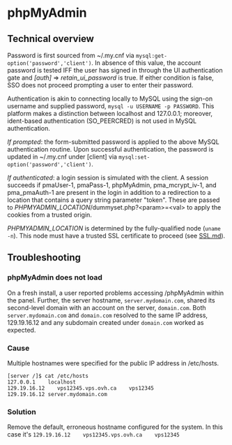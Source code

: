 # phpMyAdmin

## Technical overview

Password is first sourced from ~/.my.cnf via `mysql:get-option('password','client')`. In absence of this value, the account password is tested IFF the user has signed in through the UI authentication gate and *[auth]* => *retain_ui_password* is true. If either condition is false, SSO does not proceed prompting a user to enter their password.

Authentication is akin to connecting locally to MySQL using the sign-on username and supplied password, `mysql -u USERNAME -p PASSWORD`. This platform makes a distinction between localhost and 127.0.0.1; moreover, ident-based authentication (SO_PEERCRED) is not used in MySQL authentication.

*If prompted*: the form-submitted password is applied to the above MySQL authentication routine. Upon successful authentication, the password is updated in ~/.my.cnf under [client] via `mysql:set-option('password','client')`. 

*If authenticated*: a login session is simulated with the client. A session succeeds if pmaUser-1, pmaPass-1, phpMyAdmin, pma_mcrypt_iv-1, and pma_pmaAuth-1 are present in the login in addition to a redirection to a location that contains a query string parameter "token". These are passed to *PHPMYADMIN_LOCATION*/dummyset.php?&lt;param&gt;=&lt;val&gt; to apply the cookies from a trusted origin.

*PHPMYADMIN_LOCATION* is determined by the fully-qualified node (`uname -n`). This node must have a trusted SSL certificate to proceed (see [SSL.md](SSL.md)).

## Troubleshooting

### phpMyAdmin does not load

On a fresh install, a user reported problems accessing /phpMyAdmin within the panel. Further, the server hostname, `server.mydomain.com`, shared its second-level domain with an account on the server, `domain.com`. Both `server.mydomain.com` and `domain.com` resolved to the same IP address, 129.19.16.12 and any subdomain created under `domain.com` worked as expected.

### Cause

 Multiple hostnames were specified for the public IP address in /etc/hosts.

```
[server /]$ cat /etc/hosts
127.0.0.1    localhost
129.19.16.12    vps12345.vps.ovh.ca    vps12345
129.19.16.12 server.mydomain.com
```

### Solution

Remove the default, erroneous hostname configured for the system. In this case it's `129.19.16.12    vps12345.vps.ovh.ca    vps12345`
